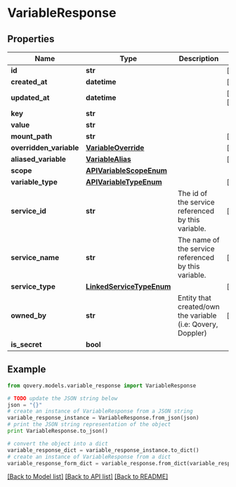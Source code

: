 # VariableResponse


## Properties

Name | Type | Description | Notes
------------ | ------------- | ------------- | -------------
**id** | **str** |  | [readonly] 
**created_at** | **datetime** |  | [readonly] 
**updated_at** | **datetime** |  | [optional] [readonly] 
**key** | **str** |  | 
**value** | **str** |  | 
**mount_path** | **str** |  | [optional] 
**overridden_variable** | [**VariableOverride**](VariableOverride.md) |  | [optional] 
**aliased_variable** | [**VariableAlias**](VariableAlias.md) |  | [optional] 
**scope** | [**APIVariableScopeEnum**](APIVariableScopeEnum.md) |  | 
**variable_type** | [**APIVariableTypeEnum**](APIVariableTypeEnum.md) |  | [optional] 
**service_id** | **str** | The id of the service referenced by this variable. | [optional] 
**service_name** | **str** | The name of the service referenced by this variable. | [optional] 
**service_type** | [**LinkedServiceTypeEnum**](LinkedServiceTypeEnum.md) |  | [optional] 
**owned_by** | **str** | Entity that created/own the variable (i.e: Qovery, Doppler) | [optional] 
**is_secret** | **bool** |  | 

## Example

```python
from qovery.models.variable_response import VariableResponse

# TODO update the JSON string below
json = "{}"
# create an instance of VariableResponse from a JSON string
variable_response_instance = VariableResponse.from_json(json)
# print the JSON string representation of the object
print VariableResponse.to_json()

# convert the object into a dict
variable_response_dict = variable_response_instance.to_dict()
# create an instance of VariableResponse from a dict
variable_response_form_dict = variable_response.from_dict(variable_response_dict)
```
[[Back to Model list]](../README.md#documentation-for-models) [[Back to API list]](../README.md#documentation-for-api-endpoints) [[Back to README]](../README.md)


